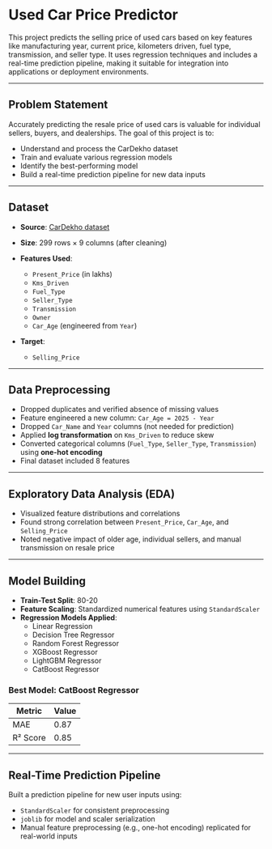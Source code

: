 # Used Car Price Predictor

This project predicts the selling price of used cars based on key features like manufacturing year, current price, kilometers driven, fuel type, transmission, and seller type. It uses regression techniques and includes a real-time prediction pipeline, making it suitable for integration into applications or deployment environments.

---

## Problem Statement

Accurately predicting the resale price of used cars is valuable for individual sellers, buyers, and dealerships. The goal of this project is to:

- Understand and process the CarDekho dataset
- Train and evaluate various regression models
- Identify the best-performing model
- Build a real-time prediction pipeline for new data inputs

---

## Dataset

- **Source**: [CarDekho dataset]([https://www.kaggle.com/datasets](https://www.kaggle.com/datasets/nehalbirla/vehicle-dataset-from-cardekho?select=car+data.csv))
- **Size**: 299 rows × 9 columns (after cleaning)
- **Features Used**:
  - `Present_Price` (in lakhs)
  - `Kms_Driven`
  - `Fuel_Type`
  - `Seller_Type`
  - `Transmission`
  - `Owner`
  - `Car_Age` (engineered from `Year`)

- **Target**:
  - `Selling_Price`

---

## Data Preprocessing

- Dropped duplicates and verified absence of missing values
- Feature engineered a new column: `Car_Age = 2025 - Year`
- Dropped `Car_Name` and `Year` columns (not needed for prediction)
- Applied **log transformation** on `Kms_Driven` to reduce skew
- Converted categorical columns (`Fuel_Type`, `Seller_Type`, `Transmission`) using **one-hot encoding**
- Final dataset included 8 features

---

## Exploratory Data Analysis (EDA)

- Visualized feature distributions and correlations
- Found strong correlation between `Present_Price`, `Car_Age`, and `Selling_Price`
- Noted negative impact of older age, individual sellers, and manual transmission on resale price

---

## Model Building

- **Train-Test Split**: 80-20
- **Feature Scaling**: Standardized numerical features using `StandardScaler`
- **Regression Models Applied**:
  - Linear Regression
  - Decision Tree Regressor
  - Random Forest Regressor
  - XGBoost Regressor
  - LightGBM Regressor
  - CatBoost Regressor

### Best Model: **CatBoost Regressor**

| Metric      | Value  |
|-------------|--------|
| MAE         | 0.87   |
| R² Score    | 0.85   |

---

## Real-Time Prediction Pipeline

Built a prediction pipeline for new user inputs using:

- `StandardScaler` for consistent preprocessing
- `joblib` for model and scaler serialization
- Manual feature preprocessing (e.g., one-hot encoding) replicated for real-world inputs
